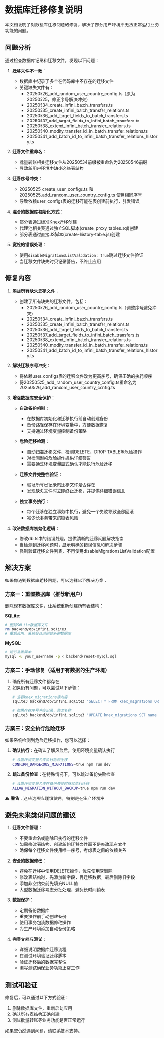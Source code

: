 # 数据库迁移修复说明

本文档说明了对数据库迁移问题的修复，解决了部分用户环境中无法正常运行业务功能的问题。

## 问题分析

通过检查数据库记录和迁移文件，发现以下问题：

1. **迁移文件不一致**：
   - 数据库中记录了多个在代码库中不存在的迁移文件
   - 关键缺失文件有：
     - 20250526_add_random_user_country_config.ts（原为20250525，修正序号解决冲突）
     - 20250534_create_infini_batch_transfers.ts
     - 20250535_create_infini_batch_transfer_relations.ts
     - 20250536_add_target_fields_to_batch_transfers.ts
     - 20250537_add_target_fields_to_infini_batch_transfers.ts
     - 20250538_extend_infini_batch_transfer_relations.ts
     - 20250540_modify_transfer_id_in_batch_transfer_relations.ts
     - 20250541_add_batch_id_to_infini_batch_transfer_relations_history.ts

2. **迁移文件重命名**：
   - 批量转账相关迁移文件从20250534前缀被重命名为20250546前缀
   - 导致新用户环境中缺少这些表结构

3. **迁移序号冲突**：
   - 20250525_create_user_configs.ts 和 20250525_add_random_user_country_config.ts 使用相同序号
   - 导致依赖user_configs表的迁移可能在表创建前执行，引发错误

4. **混合的数据库初始化方式**：
   - 部分表通过标准Knex迁移创建
   - 代理池相关表通过独立SQL脚本(create_proxy_tables.sql)创建
   - 部分表通过直接JS脚本(create-history-table.js)创建

5. **宽松的错误处理**：
   - 使用`disableMigrationsListValidation: true`跳过迁移文件验证
   - 当迁移文件缺失时只记录警告，不终止应用

## 修复内容

1. **添加所有缺失迁移文件**：
   - 创建了所有缺失的迁移文件，包括：
     - 20250526_add_random_user_country_config.ts（调整序号避免冲突）
     - 20250534_create_infini_batch_transfers.ts
     - 20250535_create_infini_batch_transfer_relations.ts
     - 20250536_add_target_fields_to_batch_transfers.ts
     - 20250537_add_target_fields_to_infini_batch_transfers.ts
     - 20250538_extend_infini_batch_transfer_relations.ts
     - 20250540_modify_transfer_id_in_batch_transfer_relations.ts
     - 20250541_add_batch_id_to_infini_batch_transfer_relations_history.ts

2. **解决迁移序号冲突**：
   - 将依赖user_configs表的迁移文件改为更高序号，确保正确的执行顺序
   - 将20250525_add_random_user_country_config.ts重命名为20250526_add_random_user_country_config.ts
   
3. **增强数据库安全保护**：
   - **自动备份机制**：
     - 在数据库初始化和迁移执行前自动创建备份
     - 备份路径保存在环境变量中，方便数据恢复
     - 支持通过环境变量控制备份策略
   
   - **危险迁移检测**：
     - 自动扫描迁移文件，检测DELETE、DROP TABLE等危险操作
     - 对检测到的危险操作提供详细警告
     - 需要通过环境变量显式确认才能执行危险迁移
   
   - **迁移文件完整性验证**：
     - 验证所有已记录的迁移文件是否存在
     - 发现缺失文件时立即终止迁移，并提供详细错误信息
   
   - **独立事务执行**：
     - 每个迁移在独立事务中执行，避免一个失败导致全部回滚
     - 减少长事务带来的锁表风险

4. **改进数据库初始化逻辑**：
   - 修改db.ts中的错误处理，提供清晰的迁移问题解决指南
   - 当检测到迁移问题时，显示明确的错误信息和解决步骤
   - 强制验证迁移文件列表，不再使用disableMigrationsListValidation配置
## 解决方案

如果你遇到数据库迁移问题，可以选择以下解决方案：

### 方案一：重置数据库（推荐新用户）

删除现有数据库文件，让系统重新创建所有表结构：

**SQLite**:
```bash
# 删除SQLite数据库文件
rm backend/db/infini.sqlite3
# 重启应用，系统会自动创建新的数据库
```

**MySQL**:
```bash
# 运行重置脚本
mysql -u your_username -p < backend/reset-mysql.sql
```

### 方案二：手动修复（适用于有数据的生产环境）

1. 确保所有迁移文件都存在
2. 如果仍有问题，可以尝试以下步骤：
   ```bash
   # 查看knex_migrations表内容
   sqlite3 backend/db/infini.sqlite3 "SELECT * FROM knex_migrations ORDER BY id;"
   
   # 如果存在序号冲突记录，修改名称
   sqlite3 backend/db/infini.sqlite3 "UPDATE knex_migrations SET name = '20250526_add_random_user_country_config.ts' WHERE name = '20250525_add_random_user_country_config.ts';"
   ```

### 方案三：安全执行危险迁移

如果系统检测到危险迁移操作，您可以选择：

1. **确认执行**：在确认了解风险后，使用环境变量确认执行
   ```bash
   # 设置环境变量允许执行危险迁移
   CONFIRM_DANGEROUS_MIGRATIONS=true npm run dev
   ```

2. **跳过备份检查**：在特殊情况下，可以跳过备份失败检查
   ```bash
   # 设置环境变量允许在备份失败时继续执行迁移
   ALLOW_MIGRATION_WITHOUT_BACKUP=true npm run dev
   ```

⚠️ **警告**：这些选项应谨慎使用，特别是在生产环境中

## 避免未来类似问题的建议

1. **迁移文件管理**：
   - 不要重命名或删除已执行的迁移文件
   - 如需修改表结构，创建新的迁移文件而不是修改现有文件
   - 确保每个迁移文件使用唯一序号，考虑表之间的依赖关系

2. **安全的数据修改**：
   - 避免在迁移中使用DELETE操作，优先使用软删除
   - 修改表结构时，先添加新字段，再迁移数据，最后删除旧字段
   - 添加非空约束前先填充NULL值
   - 大型数据迁移考虑分批处理，避免长时间锁表

3. **数据保护**：
   - 定期备份数据库
   - 重要操作前手动创建备份
   - 使用事务包装数据修改操作
   - 为生产环境添加自动备份策略

4. **完善文档与测试**：
   - 详细说明数据库迁移流程
   - 在测试环境验证迁移脚本
   - 验证迁移后的数据完整性
   - 编写测试确保业务功能正常工作

## 测试和验证

修复后，可以通过以下方式验证：

1. 删除数据库文件，重新启动应用
2. 确认所有表结构正确创建
3. 测试批量转账等业务功能是否正常运行

如果您仍然遇到问题，请联系技术支持。
